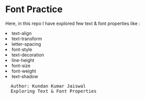 # Font Practice

Here, in this repo I have explored few text & font properties like :
<li>text-align</li>
<li>text-transform</li>
<li>letter-spacing</li>
<li>font-style</li>
<li>text-decoration</li>
<li>line-height</li>
<li>font-size</li>
<li>font-weight</li>
<li>text-shadow</li>

<pre>
  Author: Kundan Kumar Jaiswal
  Exploring Text & Font Properties</pre>
